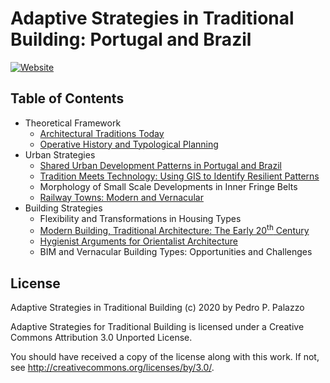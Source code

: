 # Adaptive Strategies in Traditional Building: Portugal and Brazil

[![Website](https://github.com/dmcpatrimonio/adaptive-construction/workflows/Website/badge.svg)](https://github.com/dmcpatrimonio/adaptive-construction/)

## Table of Contents

- Theoretical Framework
  - [Architectural Traditions Today](https://dmcpatrimonio.github.io/arqtrad/6enanparq-intro/)
  - [Operative History and Typological Planning](https://github.com/dmcpatrimonio/tipo_ecletismo)
- Urban Strategies
  - [Shared Urban Development Patterns in Portugal and Brazil](https://dmcpatrimonio.github.io/urb_saberes/pip19.html)
  - [Tradition Meets Technology: Using GIS to Identify Resilient Patterns](http://link.springer.com/10.1007/978-3-319-57937-5_126)
  - Morphology of Small Scale Developments in Inner Fringe Belts
  - [Railway Towns: Modern and Vernacular](https://www.researchgate.net/publication/329738837_A_project_for_the_future_of_Beira_based_on_the_traditional_architecture_and_urbanism_of_the_Alentejo_region_Um_projecto_de_futuro_para_a_Beira_Marvao_baseado_na_arquitectura_e_Urbanismo_de_Tradicao_Al)
- Building Strategies
  - Flexibility and Transformations in Housing Types
  - [Modern Building, Traditional Architecture: The Early 20<sup>th</sup> Century](https://github.com/dmcpatrimonio/modconstr)
  - [Hygienist Arguments for Orientalist Architecture](https://neoarabe.hcommons.org)
  - BIM and Vernacular Building Types: Opportunities and Challenges

## License

Adaptive Strategies in Traditional Building (c) 2020 by Pedro P. Palazzo

Adaptive Strategies for Traditional Building is licensed under a
Creative Commons Attribution 3.0 Unported License.

You should have received a copy of the license along with this
work.  If not, see <http://creativecommons.org/licenses/by/3.0/>.
